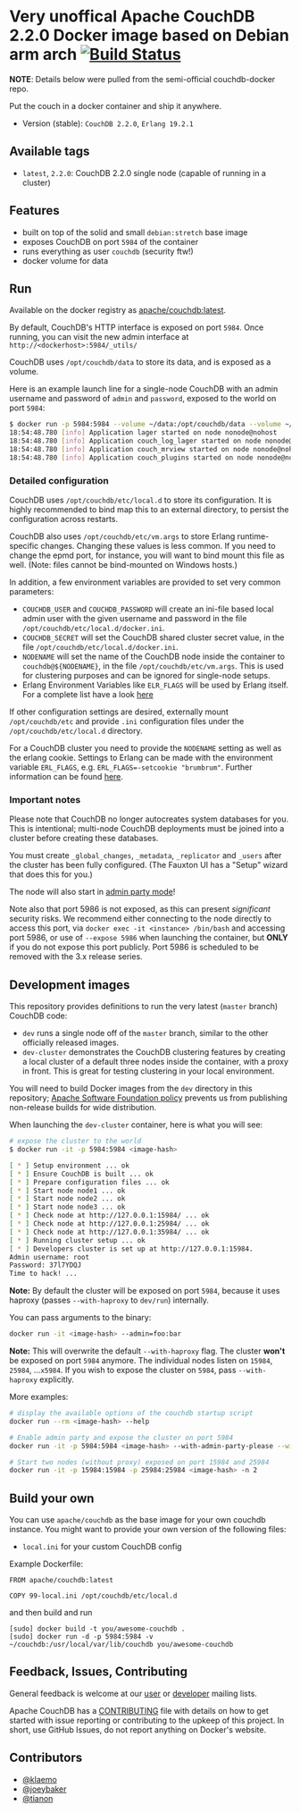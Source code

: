 # Very unoffical Apache CouchDB 2.2.0 Docker image based on Debian arm arch [![Build Status](https://travis-ci.org/estebond/couchdb2-docker-for-arm.svg?branch=master)](https://travis-ci.org/estebond/couchdb2-docker-for-arm)

**NOTE**: Details below were pulled from the semi-official couchdb-docker repo.

Put the couch in a docker container and ship it anywhere.

- Version (stable): `CouchDB 2.2.0`, `Erlang 19.2.1`

## Available tags

- `latest`, `2.2.0`: CouchDB 2.2.0 single node (capable of running in a cluster)

## Features

* built on top of the solid and small `debian:stretch` base image
* exposes CouchDB on port `5984` of the container
* runs everything as user `couchdb` (security ftw!)
* docker volume for data

## Run

Available on the docker registry as [apache/couchdb:latest](https://hub.docker.com/r/apache/couchdb/).

By default, CouchDB's HTTP interface is exposed on port `5984`. Once running, you can visit the new admin interface at `http://<dockerhost>:5984/_utils/`

CouchDB uses `/opt/couchdb/data` to store its data, and is exposed as a volume.

Here is an example launch line for a single-node CouchDB with an admin username and password of `admin` and `password`, exposed to the world on port `5984`:

```bash
$ docker run -p 5984:5984 --volume ~/data:/opt/couchdb/data --volume ~/etc/local.d:/opt/couchdb/etc/local.d --env COUCHDB_USER=admin --env COUCHDB_PASSWORD=password apache/couchdb:2.1.1
18:54:48.780 [info] Application lager started on node nonode@nohost
18:54:48.780 [info] Application couch_log_lager started on node nonode@nohost
18:54:48.780 [info] Application couch_mrview started on node nonode@nohost
18:54:48.780 [info] Application couch_plugins started on node nonode@nohost
```
### Detailed configuration

CouchDB uses `/opt/couchdb/etc/local.d` to store its configuration. It is highly recommended to bind map this to an external directory, to persist the configuration across restarts.

CouchDB also uses `/opt/couchdb/etc/vm.args` to store Erlang runtime-specific changes. Changing these values is less common. If you need to change the epmd port, for instance, you will want to bind mount this file as well. (Note: files cannot be bind-mounted on Windows hosts.)

In addition, a few environment variables are provided to set very common parameters:

* `COUCHDB_USER` and `COUCHDB_PASSWORD` will create an ini-file based local admin user with the given username and password in the file `/opt/couchdb/etc/local.d/docker.ini`.
* `COUCHDB_SECRET` will set the CouchDB shared cluster secret value, in the file `/opt/couchdb/etc/local.d/docker.ini`.
* `NODENAME` will set the name of the CouchDB node inside the container to `couchdb@${NODENAME}`, in the file `/opt/couchdb/etc/vm.args`. This is used for clustering purposes and can be ignored for single-node setups.
* Erlang Environment Variables like `ELR_FLAGS` will be used by Erlang itself. For a complete list have a look [here](http://erlang.org/doc/man/erl.html#environment-variables)

If other configuration settings are desired, externally mount `/opt/couchdb/etc` and provide `.ini` configuration files under the `/opt/couchdb/etc/local.d` directory.

For a CouchDB cluster you need to provide the `NODENAME` setting as well as the erlang cookie. Settings to Erlang can be made with the environment variable `ERL_FLAGS`, e.g. `ERL_FLAGS=-setcookie "brumbrum"`. Further information can be found [here](http://docs.couchdb.org/en/stable/cluster/setup.html).

### Important notes

Please note that CouchDB no longer autocreates system databases for you. This is intentional; multi-node CouchDB deployments must be joined into a cluster before creating these databases.

You must create `_global_changes`, `_metadata`, `_replicator` and `_users` after the cluster has been fully configured. (The Fauxton UI has a "Setup" wizard that does this for you.)

The node will also start in [admin party mode](http://guide.couchdb.org/draft/security.html#party)!

Note also that port 5986 is not exposed, as this can present *significant* security risks. We recommend either connecting to the node directly to access this port, via `docker exec -it <instance> /bin/bash` and accessing port 5986, or use of `--expose 5986` when launching the container, but **ONLY** if you do not expose this port publicly. Port 5986 is scheduled to be removed with the 3.x release series.

## Development images

This repository provides definitions to run the very latest (`master` branch)
CouchDB code:

* `dev` runs a single node off of the `master` branch, similar to the other
  officially released images.
* `dev-cluster` demonstrates the CouchDB clustering features by creating a
  local cluster of a default three nodes inside the container, with a proxy in
  front.  This is great for testing clustering in your local environment.

You will need to build Docker images from the `dev` directory in this
repository; [Apache Software Foundation policy][4] prevents us from publishing
non-release builds for wide distribution.

When launching the `dev-cluster` container, here is what you will see:

```bash
# expose the cluster to the world
$ docker run -it -p 5984:5984 <image-hash>

[ * ] Setup environment ... ok
[ * ] Ensure CouchDB is built ... ok
[ * ] Prepare configuration files ... ok
[ * ] Start node node1 ... ok
[ * ] Start node node2 ... ok
[ * ] Start node node3 ... ok
[ * ] Check node at http://127.0.0.1:15984/ ... ok
[ * ] Check node at http://127.0.0.1:25984/ ... ok
[ * ] Check node at http://127.0.0.1:35984/ ... ok
[ * ] Running cluster setup ... ok
[ * ] Developers cluster is set up at http://127.0.0.1:15984.
Admin username: root
Password: 37l7YDQJ
Time to hack! ...
```
**Note:** By default the cluster will be exposed on port `5984`, because it uses haproxy (passes `--with-haproxy` to `dev/run`) internally.

You can pass arguments to the binary:

```bash
docker run -it <image-hash> --admin=foo:bar
```

**Note:** This will overwrite the default `--with-haproxy` flag. The cluster **won't** be exposed on
port `5984` anymore. The individual nodes listen on `15984`, `25984`, ...`x5984`. If you wish to expose
the cluster on `5984`, pass `--with-haproxy` explicitly.

More examples:
```bash
# display the available options of the couchdb startup script
docker run --rm <image-hash> --help

# Enable admin party and expose the cluster on port 5984
docker run -it -p 5984:5984 <image-hash> --with-admin-party-please --with-haproxy

# Start two nodes (without proxy) exposed on port 15984 and 25984
docker run -it -p 15984:15984 -p 25984:25984 <image-hash> -n 2
```

## Build your own

You can use `apache/couchdb` as the base image for your own couchdb instance.
You might want to provide your own version of the following files:

* `local.ini` for your custom CouchDB config

Example Dockerfile:

```
FROM apache/couchdb:latest

COPY 99-local.ini /opt/couchdb/etc/local.d
```

and then build and run

```
[sudo] docker build -t you/awesome-couchdb .
[sudo] docker run -d -p 5984:5984 -v ~/couchdb:/usr/local/var/lib/couchdb you/awesome-couchdb
```

## Feedback, Issues, Contributing

General feedback is welcome at our [user][1] or [developer][2] mailing lists.

Apache CouchDB has a [CONTRIBUTING][3] file with details on how to get started
with issue reporting or contributing to the upkeep of this project. In short,
use GitHub Issues, do not report anything on Docker's website.

## Contributors

- [@klaemo](https://github.com/klaemo)
- [@joeybaker](https://github.com/joeybaker)
- [@tianon](https://github.com/tianon)

[1]: http://mail-archives.apache.org/mod_mbox/couchdb-user/
[2]: http://mail-archives.apache.org/mod_mbox/couchdb-dev/
[3]: https://github.com/apache/couchdb/blob/master/CONTRIBUTING.md
[4]: http://www.apache.org/dev/release-distribution.html#unreleased
